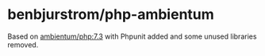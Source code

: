 # benbjurstrom/php-ambientum
Based on [ambientum/php:7.3](https://github.com/ambientum/ambientum/blob/master/php/7.3/Dockerfile) with Phpunit added and some unused libraries removed.
